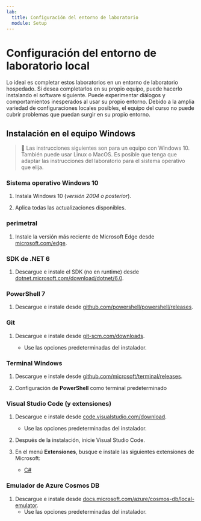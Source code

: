 ```yaml
---
lab:
  title: Configuración del entorno de laboratorio
  module: Setup
---
```


# Configuración del entorno de laboratorio local

Lo ideal es completar estos laboratorios en un entorno de laboratorio hospedado. Si desea completarlos en su propio equipo, puede hacerlo instalando el software siguiente. Puede experimentar diálogos y comportamientos inesperados al usar su propio entorno. Debido a la amplia variedad de configuraciones locales posibles, el equipo del curso no puede cubrir problemas que puedan surgir en su propio entorno.

## Instalación en el equipo Windows

>  Las instrucciones siguientes son para un equipo con Windows 10. También puede usar Linux o MacOS. Es posible que tenga que adaptar las instrucciones del laboratorio para el sistema operativo que elija.

### Sistema operativo Windows 10

1. Instala Windows 10 (*versión 2004 o posterior*).

1. Aplica todas las actualizaciones disponibles.

### perimetral

1. Instale la versión más reciente de Microsoft Edge desde [microsoft.com/edge].

### SDK de .NET 6

1. Descargue e instale el SDK (no en runtime) desde [dotnet.microsoft.com/download/dotnet/6.0].

### PowerShell 7

1. Descargue e instale desde [github.com/powershell/powershell/releases].

### Git

1. Descargue e instale desde [git-scm.com/downloads].

    - Use las opciones predeterminadas del instalador.

### Terminal Windows

1. Descargue e instale desde [github.com/microsoft/terminal/releases].

1. Configuración de **PowerShell** como terminal predeterminado

### Visual Studio Code (y extensiones)

1. Descargue e instale desde [code.visualstudio.com/download].

    - Use las opciones predeterminadas del instalador.

1. Después de la instalación, inicie Visual Studio Code.

1. En el menú **Extensiones**, busque e instale las siguientes extensiones de Microsoft:

    - [C#][marketplace.visualstudio.com/ms-dotnettools.csharp]

### Emulador de Azure Cosmos DB

1. Descargue e instale desde [docs.microsoft.com/azure/cosmos-db/local-emulator].
    - Use las opciones predeterminadas del instalador.

[code.visualstudio.com/download]: https://code.visualstudio.com/download
[docs.microsoft.com/azure/cosmos-db/local-emulator]: https://docs.microsoft.com/azure/cosmos-db/local-emulator#download-the-emulator
[dotnet.microsoft.com/download/dotnet/6.0]: https://dotnet.microsoft.com/download/dotnet/6.0
[git-scm.com/downloads]: https://git-scm.com/downloads
[github.com/microsoft/terminal/releases]: https://github.com/microsoft/terminal/releases/latest
[github.com/powershell/powershell/releases]: https://github.com/powershell/powershell/releases/latest
[marketplace.visualstudio.com/ms-dotnettools.csharp]: https://marketplace.visualstudio.com/items?itemName=ms-dotnettools.csharp
[microsoft.com/edge]: https://microsoft.com/edge
